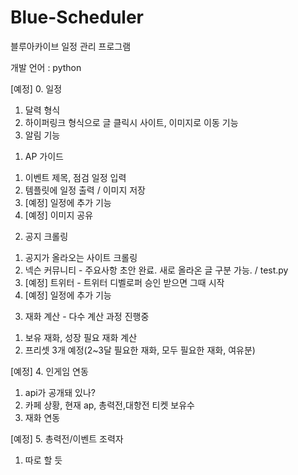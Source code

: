 # Blue-Scheduler
블루아카이브 일정 관리 프로그램

개발 언어 : python

[예정] 0. 일정
  1) 달력 형식
  2) 하이퍼링크 형식으로 글 클릭시 사이트, 이미지로 이동 기능
  3) 알림 기능

1. AP 가이드
  1) 이벤트 제목, 점검 일정 입력
  2) 템플릿에 일정 출력 / 이미지 저장
  3) [예정] 일정에 추가 기능
  4) [예정] 이미지 공유
  
2. 공지 크롤링
  1) 공지가 올라오는 사이트 크롤링
  2) 넥슨 커뮤니티 - 주요사항 초안 완료. 새로 올라온 글 구분 가능. / test.py
  3) [예정] 트위터 - 트위터 디벨로퍼 승인 받으면 그때 시작
  4) [예정] 일정에 추가 기능
  
3. 재화 계산 - 다수 계산 과정 진행중
  1) 보유 재화, 성장 필요 재화 계산
  2) 프리셋 3개 예정(2~3달 필요한 재화, 모두 필요한 재화, 여유분)
  
[예정] 4. 인게임 연동
  1) api가 공개돼 있나?
  2) 카페 상황, 현재 ap, 총력전,대항전 티켓 보유수
  3) 재화 연동

[예정] 5. 총력전/이벤트 조력자
  1) 따로 할 듯
